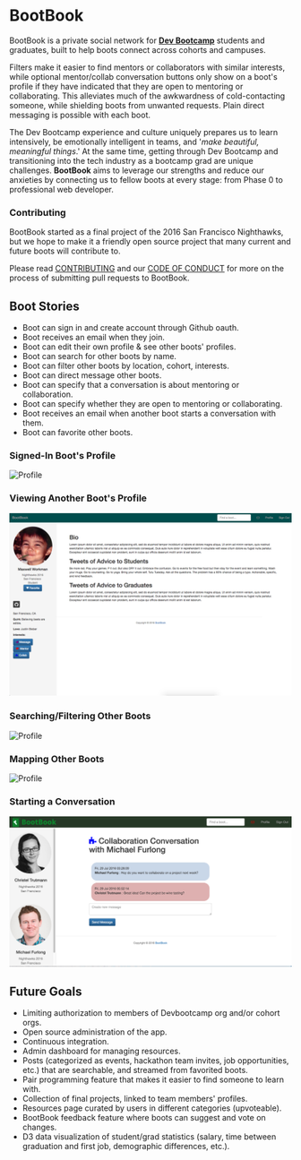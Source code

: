 # BootBook
BootBook is a private social network for [**Dev Bootcamp**]('http://devbootcamp.com/') students and graduates, built to help boots connect across cohorts and campuses.

Filters make it easier to find mentors or collaborators with similar interests, while optional mentor/collab conversation buttons only show on a boot's profile if they have indicated that they are open to mentoring or collaborating. This alleviates much of the awkwardness of cold-contacting someone, while shielding boots from unwanted requests. Plain direct messaging is possible with each boot.

The Dev Bootcamp experience and culture uniquely prepares us to learn intensively, be emotionally intelligent in teams, and '*make beautiful, meaningful things*.' At the same time, getting through Dev Bootcamp and transitioning into the tech industry as a bootcamp grad are unique challenges. **BootBook** aims to leverage our strengths and reduce our anxieties by connecting us to fellow boots at every stage: from Phase 0 to professional web developer.

### Contributing
BootBook started as a final project of the 2016 San Francisco Nighthawks, but we hope to make it a friendly open source project that many current and future boots will contribute to.

Please read [CONTRIBUTING]('CONTRIBUTING') and our [CODE OF CONDUCT]('CODE_OF_CONDUCT') for more on the process of submitting pull requests to BootBook.

## Boot Stories
- Boot can sign in and create account through Github oauth.
- Boot receives an email when they join.
- Boot can edit their own profile & see other boots' profiles.
- Boot can search for other boots by name.
- Boot can filter other boots by location, cohort, interests.
- Boot can direct message other boots.
- Boot can specify that a conversation is about mentoring or collaboration.
- Boot can specify whether they are open to mentoring or collaborating.
- Boot receives an email when another boot starts a conversation with them.
- Boot can favorite other boots.

### Signed-In Boot's Profile
![Profile](current_user_profile.png)

### Viewing Another Boot's Profile
![Profile](other_profile.png)

### Searching/Filtering Other Boots
![Profile](users_filter.png)

### Mapping Other Boots
![Profile](map_search.png)

### Starting a Conversation
![Profile](conversation.png)

## Future Goals
- Limiting authorization to members of Devbootcamp org and/or cohort orgs.
- Open source administration of the app.
- Continuous integration.
- Admin dashboard for managing resources.
- Posts (categorized as events, hackathon team invites, job opportunities, etc.) that are searchable, and streamed from favorited boots.
- Pair programming feature that makes it easier to find someone to learn with.
- Collection of final projects, linked to team members' profiles.
- Resources page curated by users in different categories (upvoteable).
- BootBook feedback feature where boots can suggest and vote on changes.
- D3 data visualization of student/grad statistics (salary, time between graduation and first job, demographic differences, etc.).

